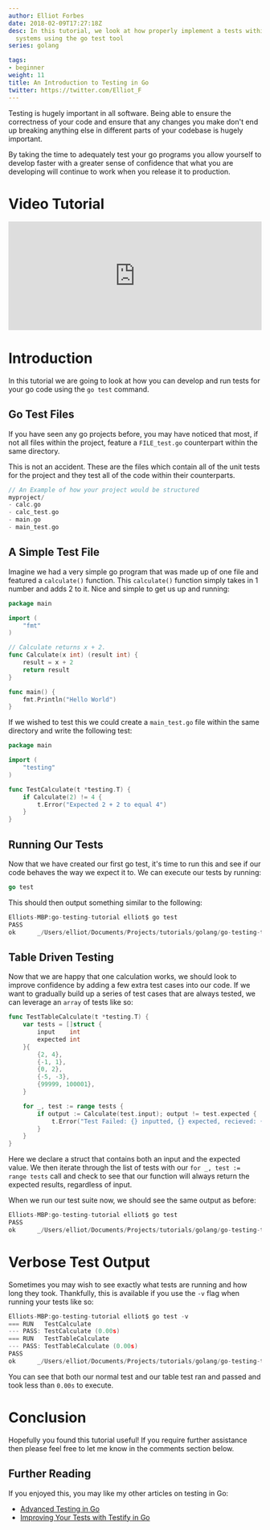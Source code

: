 ```yaml
---
author: Elliot Forbes
date: 2018-02-09T17:27:18Z
desc: In this tutorial, we look at how properly implement a tests within your go based
  systems using the go test tool
series: golang

tags:
- beginner
weight: 11
title: An Introduction to Testing in Go
twitter: https://twitter.com/Elliot_F
---
```


Testing is hugely important in all software. Being able to ensure the correctness of your code and ensure that any changes you make don't end up breaking anything else in different parts of your codebase is hugely important.

By taking the time to adequately test your go programs you allow yourself to develop faster with a greater sense of confidence that what you are developing will continue to work when you release it to production.

# Video Tutorial

<div style="position:relative;height:0;padding-bottom:42.76%"><iframe src="https://www.youtube.com/embed/GlA57dHa5Rg?ecver=2" style="position:absolute;width:100%;height:100%;left:0" width="842" height="360" frameborder="0" allow="autoplay; encrypted-media" allowfullscreen></iframe></div>

# Introduction

In this tutorial we are going to look at how you can develop and run tests for your go code using the `go test` command.  

## Go Test Files

If you have seen any go projects before, you may have noticed that most, if not all files within the project, feature a `FILE_test.go` counterpart within the same directory. 

This is not an accident. These are the files which contain all of the unit tests for the project and they test all of the code within their counterparts. 

```c
// An Example of how your project would be structured
myproject/
- calc.go
- calc_test.go
- main.go
- main_test.go
```

## A Simple Test File

Imagine we had a very simple go program that was made up of one file and featured a `calculate()` function. This `calculate()` function simply takes in 1 number and adds 2 to it. Nice and simple to get us up and running:

```go
package main

import (
	"fmt"
)

// Calculate returns x + 2.
func Calculate(x int) (result int) {
	result = x + 2
	return result
}

func main() {
	fmt.Println("Hello World")
}
```

If we wished to test this we could create a `main_test.go` file within the same directory and write the following test:

```go
package main

import (
	"testing"
)

func TestCalculate(t *testing.T) {
	if Calculate(2) != 4 {
		t.Error("Expected 2 + 2 to equal 4")
	}
}
```

## Running Our Tests

Now that we have created our first go test, it's time to run this and see if our code behaves the way we expect it to. We can execute our tests by running:

```go
go test
```

This should then output something similar to the following:

```c
Elliots-MBP:go-testing-tutorial elliot$ go test
PASS
ok      _/Users/elliot/Documents/Projects/tutorials/golang/go-testing-tutorial  0.007s
```

## Table Driven Testing

Now that we are happy that one calculation works, we should look to improve confidence by adding a few extra test cases into our code. If we want to gradually build up a series of test cases that are always tested, we can leverage an `array` of tests like so:

```go
func TestTableCalculate(t *testing.T) {
	var tests = []struct {
		input    int
		expected int
	}{
		{2, 4},
		{-1, 1},
		{0, 2},
		{-5, -3},
		{99999, 100001},
	}

	for _, test := range tests {
		if output := Calculate(test.input); output != test.expected {
			t.Error("Test Failed: {} inputted, {} expected, recieved: {}", test.input, test.expected, output)
		}
	}
}
```

Here we declare a struct that contains both an input and the expected value. We then iterate through the list of tests with our `for _, test := range tests` call and check to see that our function will always return the expected results, regardless of input.

When we run our test suite now, we should see the same output as before:

```c
Elliots-MBP:go-testing-tutorial elliot$ go test
PASS
ok      _/Users/elliot/Documents/Projects/tutorials/golang/go-testing-tutorial  0.007s
```

# Verbose Test Output

Sometimes you may wish to see exactly what tests are running and how long they took. Thankfully, this is available if you use the `-v` flag when running your tests like so:

```c
Elliots-MBP:go-testing-tutorial elliot$ go test -v
=== RUN   TestCalculate
--- PASS: TestCalculate (0.00s)
=== RUN   TestTableCalculate
--- PASS: TestTableCalculate (0.00s)
PASS
ok      _/Users/elliot/Documents/Projects/tutorials/golang/go-testing-tutorial  0.006s
```

You can see that both our normal test and our table test ran and passed and took less than `0.00s` to execute.

# Conclusion

Hopefully you found this tutorial useful! If you require further assistance then please feel free to let me know in the comments section below. 

## Further Reading

If you enjoyed this, you may like my other articles on testing in Go:

* [Advanced Testing in Go](/golang/advanced-go-testing-tutorial/)
* [Improving Your Tests with Testify in Go](/golang/improving-your-tests-with-testify-go/)